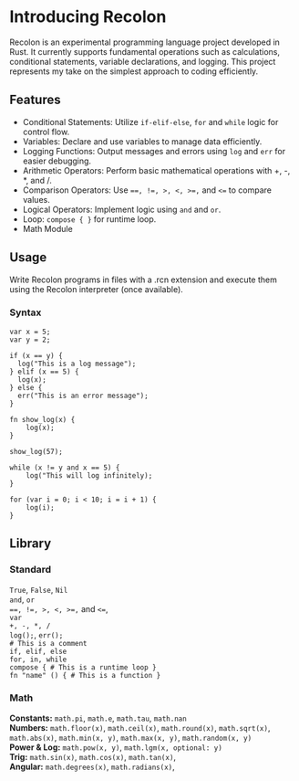 # Introducing Recolon

Recolon is an experimental programming language project developed in Rust. It currently supports fundamental operations such as calculations, conditional statements, variable declarations, and logging. This project represents my take on the simplest approach to coding efficiently.

## Features
- Conditional Statements: Utilize `if-elif-else`, `for` and `while` logic for control flow.
- Variables: Declare and use variables to manage data efficiently.
- Logging Functions: Output messages and errors using `log` and `err` for easier debugging.
- Arithmetic Operators: Perform basic mathematical operations with +, -, *, and /.
- Comparison Operators: Use `==, !=, >, <, >=,` and `<=` to compare values.
- Logical Operators: Implement logic using `and` and `or`.
- Loop: `compose { }` for runtime loop.
- Math Module
## Usage
Write Recolon programs in files with a .rcn extension and execute them using the Recolon interpreter (once available).

### Syntax
```
var x = 5;
var y = 2;

if (x == y) {
  log("This is a log message");
} elif (x == 5) {
  log(x);
} else {
  err("This is an error message");
}

fn show_log(x) {
    log(x);
}

show_log(57);

while (x != y and x == 5) {
    log("This will log infinitely);
}

for (var i = 0; i < 10; i = i + 1) {
    log(i);
}
```

## Library
### Standard
`True`, `False`, `Nil`  
`and`, `or`  
`==, !=, >, <, >=,` and `<=`,  
`var`  
`+, -, *, /`  
`log();`, `err();`  
`# This is a comment`  
`if, elif, else`  
`for, in, while`  
`compose { # This is a runtime loop }`  
`fn "name" () { # This is a function }`

### Math
**Constants:** `math.pi`, `math.e`, `math.tau`, `math.nan`  
**Numbers:** `math.floor(x)`, `math.ceil(x)`, `math.round(x)`, `math.sqrt(x)`, `math.abs(x)`, `math.min(x, y)`, `math.max(x, y)`, `math.random(x, y)`  
**Power & Log:** `math.pow(x, y)`, `math.lgm(x, optional: y)`  
**Trig:** `math.sin(x)`, `math.cos(x)`, `math.tan(x)`,  
**Angular:** `math.degrees(x)`, `math.radians(x)`,  